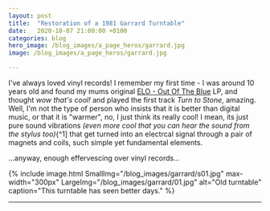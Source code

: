 ```yaml
---
layout: post
title:  "Restoration of a 1981 Garrard Turntable"
date:   2020-10-07 21:00:00 +0100
categories: blog
hero_image: /blog_images/a_page_heros/garrard.jpg
image: /blog_images/a_page_heros/garrard.jpg

---
```


I've always loved vinyl records! I remember my first time - I was around 10 years old and found my mums original [ELO - Out Of The Blue](https://en.wikipedia.org/wiki/Out_of_the_Blue_(Electric_Light_Orchestra_album)) LP, and thought *wow that's cool!* and played the first track *Turn to Stone*, amazing. Well, I'm not the type of person who insists that it is better than digital music, or that it is "warmer", no, I just think its really cool! I mean, its just pure sound vibrations *(even more cool that you can hear the sound from the stylus too)*{^1] that get turned into an electrcal signal through a pair of magnets and coils, such simple yet fundamental elements.

...anyway, enough effervescing over vinyl records...

{% include image.html 
SmallImg="/blog_images/garrard/s01.jpg" max-width="300px" 
LargeImg="/blog_images/garrard/01.jpg" 
alt="Old turntable"
caption="This turntable has seen better days." 
%}

---
[^1]: Lost count of the amount of people that are amazed that you can play a vinyl record with a £5/£10/£20 note :joy: